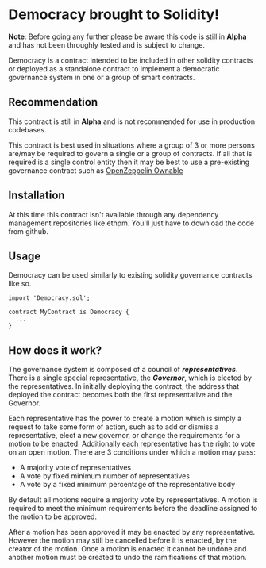 # Democracy brought to Solidity!

**Note**: Before going any further please be aware this code is still in **Alpha** and has not been throughly tested and is subject to change.

Democracy is a contract intended to be included in other solidity contracts or deployed as a standalone contract to implement a democratic governance system in one or a group of smart contracts.

Recommendation
---
This contract is still in **Alpha** and is not recommended for use in production codebases.

This contract is best used in situations where a group of 3 or more persons are/may be required to govern a single or a group of contracts. If all that is required is a single control entity then it may be best to use a pre-existing governance contract such as [OpenZeppelin Ownable](https://github.com/OpenZeppelin/openzeppelin-solidity/blob/master/contracts/ownership/Ownable.sol)

Installation
---
At this time this contract isn't available through any dependency management repositories like ethpm. You'll just have to download the code from github.

Usage
---
Democracy can be used similarly to existing solidity governance contracts like so.

    import 'Democracy.sol';
    
    contract MyContract is Democracy {
      ...
    }


How does it work?
---
The governance system is composed of a council of ***representatives***. There is a single special representative, the ***Governor***, which is elected by the representatives. In initially deploying the contract, the address that deployed the contract becomes both the first representative and the Governor. 

Each representative has the power to create a motion which is simply a request to take some form of action, such as to add or dismiss a representative, elect a new governor, or change the requirements for a motion to be enacted. Additionally each representative has the right to vote on an open motion.
There are 3 conditions under which a motion may pass:

 - A majority vote of representatives
 - A vote by fixed minimum number of representatives
 - A vote by a fixed minimum percentage of the representative body

By default all motions require a majority vote by representatives.  A motion is required to meet the minimum requirements before the deadline assigned to the motion to be approved.

After a motion has been approved it may be enacted by any representative. However the motion may still be cancelled before it is enacted, by the creator of the motion. Once a motion is enacted it cannot be undone and another motion must be created to undo the ramifications of that motion.